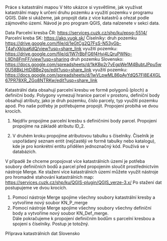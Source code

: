 Práce s katastrální mapou 
V této ukázce si vysvětlíme, jak využívat katastrální mapy k určení druhu pozemku a využití pozemku v programu QGIS. Dále si ukážeme, jak propojit data z více katastrů a ořezat podle zájmového území. 
Návod je pro program QGIS, data nalzenete v sekci data.  


Data 
Parcelní kresba ČR: https://services.cuzk.cz/shp/ku/epsg-5514/
Parcelní kreba SK: https://ako.vugk.sk/
Číselníky:  druh pozemku https://drive.google.com/file/d/1eGtCg2Q7FsS-N53yGb-T4afyXklpaKdQ/view?usp=share_link
            využití pozemku: https://drive.google.com/file/d/1W7rBbFG6f4Hyi4LQruPWNo-L9Dh8FmFF/view?usp=sharing
            druh pozemku Slovensko: https://docs.google.com/spreadsheets/d/1kKBp2r7vEgpWe1M4BubtJPpu5w0U58BkLHtDiBBe2gs/edit?usp=share_link
            využití pozemku: https://docs.google.com/spreadsheets/d/1wVLpwML86pAyYdQ57Fl8E4XGL67PR78XR_ZGo8NTRKw/edit?usp=share_link
            

Katastrální data obsahují parcelní kresbu ve formě polygonů (ploch) a definiční body. Polygony vymezují hranice parcel v prostoru, definiční body obsahují atributy, jako je druh pozemku, číslo parcely, typ využití pozemku apod.  Pro naše potřeby je potřebujeme propojit. Propojení probíhá ve dvou krocích. 
1.	Nejdřív propojíme parcelní kresbu s definičními body parcel. Propojení propojíme na základě atributu ID_2. 

2.	V druhém kroku propojíme atributovou tabulku s číselníky. Číselník je uspořádaný seznam entit (nejčastěji ve formě tabulky nebo katalogu), kde je pro konkrétní entitu přidělen jednoznačný kód. Používá se v databázích. 

V případě že chceme propojovat více katastrálních území je potřeba soubory definičních bodů a parcel před propojením sloučit prostřednictvím nástroje Merge. Ke stažení více katastrálních území můžete využít nástroje pro hromadné stahování katastrálních map: https://services.cuzk.cz/shp/ku/QGIS-plugin/QGIS_verze-3.x/
Po stažení dat postupujeme ve dvou krocích. 
1.	Pomocí nástroje Merge spojíme všechny soubory katastrální kresby a vytvoříme nový soubor KN_P_merge
2.	Pomocí nástroje Merge spojíme všechny soubory všechny definiční body a vytvoříme nový soubor KN_Def_merge.  
Dále pokračujeme k propojení definičním bodům s parcelní kresbou a spojení s číselníky. Postup je totožný.  

Příprava katastrálních dat Slovensko









